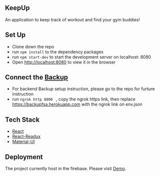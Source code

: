 ## KeepUp

An application to keep track of workout and find your gym buddies!

## Set Up

- Clone down the repo
- run `npm install` to the dependency packages
- run `npm start-dev` to start the development server on localhost: 8080
- Open [http://localhost:8080](http://localhost:8080) to view it in the browser

## Connect the [Backup](https://github.com/FoodieFSA/backup)

- For backend Backup setup instruction, please go to the repo for furture instruction
- run `ngrok http 8000 ` , copy the ngrok https link, then replace https://backupfsa.herokuapp.com with the ngrok link on env.json

## Tech Stack

- [React](https://reactjs.org/)
- [React-Readux](https://react-redux.js.org/)
- [Material-UI](https://material-ui.com/)

## Deployment

The project currently host in the firebase. Please visit [Demo](https://keekup-5ad5b.web.app).
